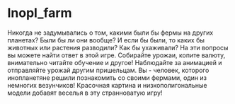 # Inopl_farm
Никогда не задумывались о том, какими были бы фермы на других планетах? Были бы ли они вообще? И если бы были, то каких бы животных или растения разводили? Как бы ухаживали? На эти вопросы вы можете найти ответ в этой игре. Собирайте урожаи, копите валюту, внимательно читайте обучение и другое! Наблюдайте за анимацией и отправляйте урожай другим пришельцам. Вы - человек, которого инопланетяне решили познакомить со своими фермами, один из немногих везунчиков! Красочная картина и низкополигональные модели добавят веселья в эту странноватую игру!
